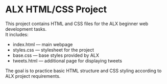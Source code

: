# ALX HTML/CSS Project

This project contains HTML and CSS files for the ALX beginner web development tasks.  
It includes:
- index.html — main webpage
- styles.css — stylesheet for the project
- base.css — base styles provided by ALX
- tweets.html — additional page for displaying tweets

The goal is to practice basic HTML structure and CSS styling according to ALX project requirements.
